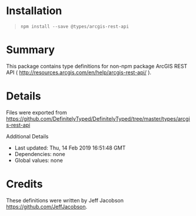 # Installation
> `npm install --save @types/arcgis-rest-api`

# Summary
This package contains type definitions for non-npm package ArcGIS REST API ( http://resources.arcgis.com/en/help/arcgis-rest-api/ ).

# Details
Files were exported from https://github.com/DefinitelyTyped/DefinitelyTyped/tree/master/types/arcgis-rest-api

Additional Details
 * Last updated: Thu, 14 Feb 2019 16:51:48 GMT
 * Dependencies: none
 * Global values: none

# Credits
These definitions were written by Jeff Jacobson <https://github.com/JeffJacobson>.
